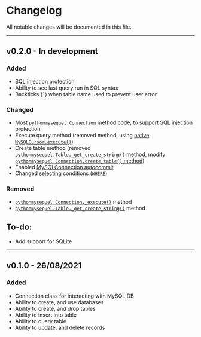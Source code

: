 # Changelog
All notable changes will be documented in this file.

---

## v0.2.0 - In development
### Added
- SQL injection protection
- Ability to see last query run in SQL syntax
- Backticks (`` ` ``) when table name used to prevent user error

### Changed
- Most [`pythonmysequel.Connection` method](https://jasonli0616.github.io/PythonMySequel/#/api_reference/connection?id=methods-and-attributes) code, to support SQL injection protection
- Execute query method (removed method, using [native `MySQLCursor.execute()`](https://dev.mysql.com/doc/connector-python/en/connector-python-api-mysqlcursor-execute.html))
- Create table method (removed [`pythonmysequel.Table._get_create_string()` method](https://jasonli0616.github.io/PythonMySequel/#/api_reference/table?id=methods-and-attributes), modify [`pythonmysequel.Connection.create_table()` method](https://jasonli0616.github.io/PythonMySequel/#/api_reference/connection?id=methods-and-attributes))
- Enabled [MySQLConnection.autocommit](https://dev.mysql.com/doc/connector-python/en/connector-python-api-mysqlconnection-autocommit.html)
- Changed [selecting](https://jasonli0616.github.io/PythonMySequel/#/getting_started/examples/query) conditions (`WHERE`)

### Removed
- [`pythonmysequel.Connection._execute()`](https://jasonli0616.github.io/PythonMySequel/#/api_reference/connection?id=methods-and-attributes) method
- [`pythonmysequel.Table._get_create_string()`](https://jasonli0616.github.io/PythonMySequel/#/api_reference/table?id=methods-and-attributes) method

## To-do:
- Add support for SQLite

---

## v0.1.0 - 26/08/2021
### Added
- Connection class for interacting with MySQL DB
- Ability to create, and use databases
- Ability to create, and drop tables
- Ability to insert into table
- Ability to query table
- Ability to update, and delete records